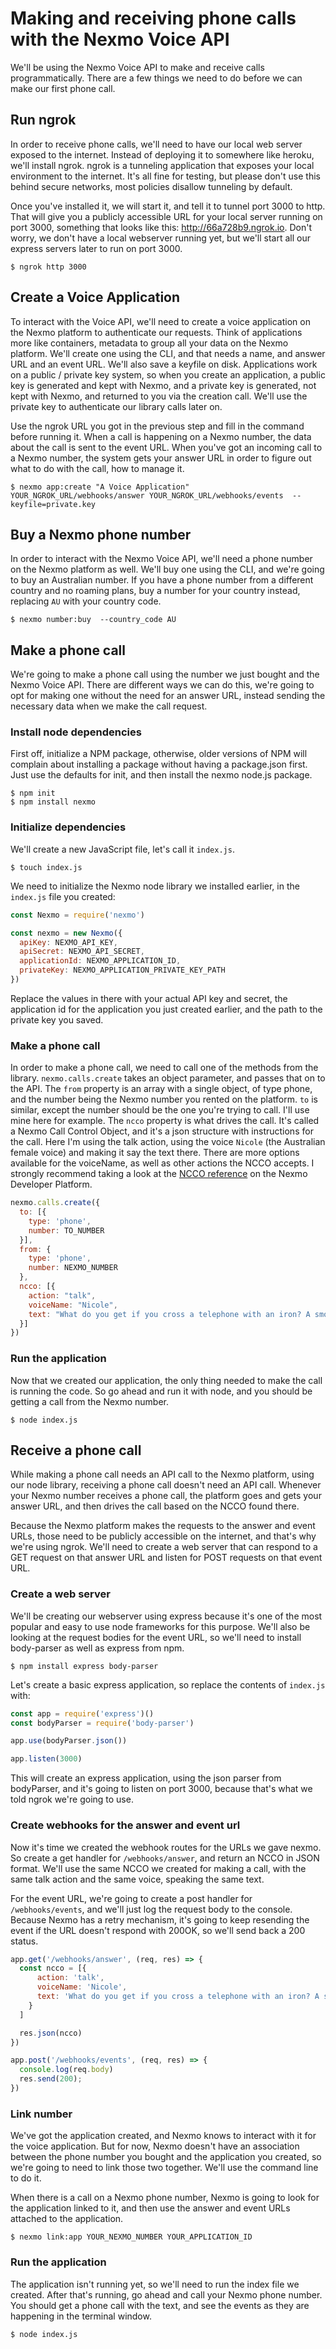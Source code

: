 # Making and receiving phone calls with the Nexmo Voice API

We'll be using the Nexmo Voice API to make and receive calls programmatically. There are a few things we need to do before we can make our first phone call.

## Run ngrok

In order to receive phone calls, we'll need to have our local web server exposed to the internet. Instead of deploying it to somewhere like heroku, we'll install ngrok. ngrok is a tunneling application that exposes your local environment to the internet. It's all fine for testing, but please don't use this behind secure networks, most policies disallow tunneling by default.

Once you've installed it, we will start it, and tell it to tunnel port 3000 to http. That will give you a publicly accessible URL for your local server running on port 3000, something that looks like this: http://66a728b9.ngrok.io. Don't worry, we don't have a local webserver running yet, but we'll start all our express servers later to run on port 3000.

```
$ ngrok http 3000
```

## Create a Voice Application

To interact with the Voice API, we'll need to create a voice application on the Nexmo platform to authenticate our requests. Think of applications more like containers, metadata to group all your data on the Nexmo platform. We'll create one using the CLI, and that needs a name, and answer URL and an event URL. We'll also save a keyfile on disk. Applications work on a public / private key system, so when you create an application, a public key is generated and kept with Nexmo, and a private key is generated, not kept with Nexmo, and returned to you via the creation call. We'll use the private key to authenticate our library calls later on.

Use the ngrok URL you got in the previous step and fill in the command before running it. When a call is happening on a Nexmo number, the data about the call is sent to the event URL. When you've got an incoming call to a Nexmo number, the system gets your answer URL in order to figure out what to do with the call, how to manage it.

```
$ nexmo app:create "A Voice Application" YOUR_NGROK_URL/webhooks/answer YOUR_NGROK_URL/webhooks/events  --keyfile=private.key
```

## Buy a Nexmo phone number

In order to interact with the Nexmo Voice API, we'll need a phone number on the Nexmo platform as well. We'll buy one using the CLI, and we're going to buy an Australian number. If you have a phone number from a different country and no roaming plans, buy a number for your country instead, replacing `AU` with your country code.

```
$ nexmo number:buy  --country_code AU
```

## Make a phone call

We're going to make a phone call using the number we just bought and the Nexmo Voice API. There are different ways we can do this, we're going to opt for making one without the need for an answer URL, instead sending the necessary data when we make the call request.

### Install node dependencies

First off, initialize a NPM package, otherwise, older versions of NPM will complain about installing a package without having a package.json first. Just use the defaults for init, and then install the nexmo node.js package.

```
$ npm init
$ npm install nexmo
```

### Initialize dependencies

We'll create a new JavaScript file, let's call it `index.js`.

```
$ touch index.js
```

We need to initialize the Nexmo node library we installed earlier, in the `index.js` file you created:

```javascript
const Nexmo = require('nexmo')

const nexmo = new Nexmo({
  apiKey: NEXMO_API_KEY,
  apiSecret: NEXMO_API_SECRET,
  applicationId: NEXMO_APPLICATION_ID,
  privateKey: NEXMO_APPLICATION_PRIVATE_KEY_PATH
})
```

Replace the values in there with your actual API key and secret, the application id for the application you just created earlier, and the path to the private key you saved.

### Make a phone call

In order to make a phone call, we need to call one of the methods from the library. `nexmo.calls.create` takes an object parameter, and passes that on to the API. The `from` property is an array with a single object, of type phone, and the number being the Nexmo number you rented on the platform. `to` is similar, except the number should be the one you're trying to call. I'll use mine here for example. The `ncco` property is what drives the call. It's called a  Nexmo Call Control Object, and it's a json structure with instructions for the call. Here I'm using the talk action, using the voice `Nicole` (the Australian female voice) and making it say the text there. There are more options available for the voiceName, as well as other actions the NCCO accepts. I strongly recommend taking a look at the [NCCO reference](https://developer.nexmo.com/voice/voice-api/ncco-reference) on the Nexmo Developer Platform.

```javascript
nexmo.calls.create({
  to: [{
    type: 'phone',
    number: TO_NUMBER
  }],
  from: {
    type: 'phone',
    number: NEXMO_NUMBER
  },
  ncco: [{
    action: "talk",
    voiceName: "Nicole",
    text: "What do you get if you cross a telephone with an iron? A smooth operator!"
  }]
})
```

### Run the application

Now that we created our application, the only thing needed to make the call is running the code. So go ahead and run it with node, and you should be getting a call from the Nexmo number.

```
$ node index.js
```

## Receive a phone call

While making a phone call needs an API call to the Nexmo platform, using our node library, receiving a phone call doesn't need an API call. Whenever your Nexmo number receives a phone call, the platform goes and gets your answer URL, and then drives the call based on the NCCO found there.

Because the Nexmo platform makes the requests to the answer and event URLs, those need to be publicly accessible on the internet, and that's why we're using ngrok. We'll need to create a web server that can respond to a GET request on that answer URL and listen for POST requests on that event URL.

### Create a web server

We'll be creating our webserver using express because it's one of the most popular and easy to use node frameworks for this purpose. We'll also be looking at the request bodies for the event URL, so we'll need to install body-parser as well as express from npm.

```
$ npm install express body-parser
```

Let's create a basic express application, so replace the contents of `index.js` with:

```javascript
const app = require('express')()
const bodyParser = require('body-parser')

app.use(bodyParser.json())

app.listen(3000)
```

This will create an express application, using the json parser from bodyParser, and it's going to listen on port 3000, because that's what we told ngrok we're going to use.

### Create webhooks for the answer and event url

Now it's time we created the webhook routes for the URLs we gave nexmo. So create a get handler for `/webhooks/answer`, and return an NCCO in JSON format. We'll use the same NCCO we created for making a call, with the same talk action and the same voice, speaking the same text.

For the event URL, we're going to create a post handler for `/webhooks/events`, and we'll just log the request body to the console. Because Nexmo has a retry mechanism, it's going to keep resending the event if the URL doesn't respond with 200OK, so we'll send back a 200 status.

```javascript
app.get('/webhooks/answer', (req, res) => {
  const ncco = [{
      action: 'talk',
      voiceName: 'Nicole',
      text: 'What do you get if you cross a telephone with an iron? A smooth operator!'
    }
  ]

  res.json(ncco)
})

app.post('/webhooks/events', (req, res) => {
  console.log(req.body)
  res.send(200);
})
```

### Link number

We've got the application created, and Nexmo knows to interact with it for the voice application. But for now, Nexmo doesn't have an association between the phone number you bought and the application you created, so we're going to need to link those two together. We'll use the command line to do it.

When there is a call on a Nexmo phone number, Nexmo is going to look for the application linked to it, and then use the answer and event URLs attached to the application.

```
$ nexmo link:app YOUR_NEXMO_NUMBER YOUR_APPLICATION_ID
```

### Run the application

The application isn't running yet, so we'll need to run the index file we created. After that's running, go ahead and call your Nexmo phone number. You should get a phone call with the text, and see the events as they are happening in the terminal window.

```
$ node index.js
```
